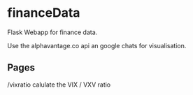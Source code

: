 # financeData
Flask Webapp for finance data.

Use the alphavantage.co api an google chats for visualisation.

## Pages
/vixratio calulate the VIX / VXV ratio